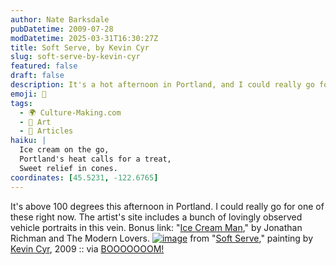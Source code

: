 ```yaml
---
author: Nate Barksdale
pubDatetime: 2009-07-28
modDatetime: 2025-03-31T16:30:27Z
title: Soft Serve, by Kevin Cyr
slug: soft-serve-by-kevin-cyr
featured: false
draft: false
description: It's a hot afternoon in Portland, and I could really go for one of these right now.
emoji: 🍦
tags:
  - 🌍 Culture-Making.com
  - 🎨 Art
  - 📖 Articles
haiku: |
  Ice cream on the go,  
  Portland's heat calls for a treat,  
  Sweet relief in cones.
coordinates: [45.5231, -122.6765]
---
```


It's above 100 degrees this afternoon in Portland. I could really go for one of these right now. The artist's site includes a bunch of lovingly observed vehicle portraits in this vein. Bonus link: "[Ice Cream Man](http://www.youtube.com/watch?v=Z9BkmMjgrwM)," by Jonathan Richman and The Modern Lovers. [![image](http://culture-making.com/media/6_softserve.jpg)](http://www.kevincyr.net/index.php?/ongoing/2009/)
from "[Soft Serve](https://www.google.com/search?q=%22Soft%20Serve%22%20kevincyr.net)," painting by [Kevin Cyr](http://www.kevincyr.net/), 2009 :: via [BOOOOOOOM!](http://web.archive.org/web/20230923133420/https://www.booooooom.com/2009/05/29/kevin-cyr-illustrations/)
